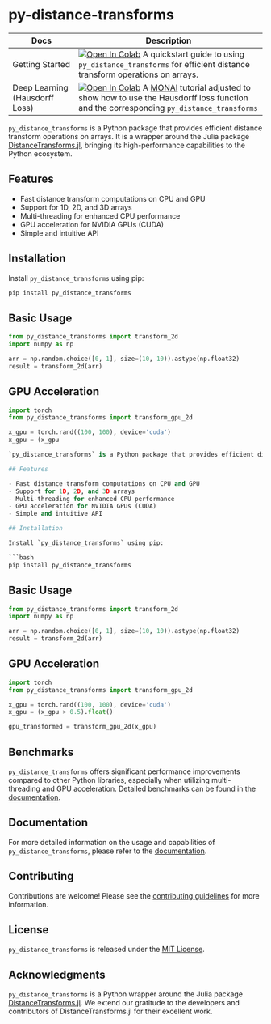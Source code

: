 # py-distance-transforms

| Docs | Description |
|------|-------------|
| Getting Started| [![Open In Colab](https://colab.research.google.com/assets/colab-badge.svg)](https://colab.research.google.com/drive/1YNcN0sTk4pu1f79KZLK9dnd4BBqKGqSv?usp=sharing) A quickstart guide to using `py_distance_transforms` for efficient distance transform operations on arrays. |
| Deep Learning (Hausdorff Loss)| [![Open In Colab](https://colab.research.google.com/assets/colab-badge.svg)](https://colab.research.google.com/drive/1YNou2N6cywlosHSuBP1Yjj6RLUl-SfLV?usp=sharing) A [MONAI](https://github.com/Project-MONAI/tutorials) tutorial adjusted to show how to use the Hausdorff loss function and the corresponding `py_distance_transforms`|

`py_distance_transforms` is a Python package that provides efficient distance transform operations on arrays. It is a wrapper around the Julia package [DistanceTransforms.jl](https://github.com/Dale-Black/DistanceTransforms.jl), bringing its high-performance capabilities to the Python ecosystem.

## Features

- Fast distance transform computations on CPU and GPU
- Support for 1D, 2D, and 3D arrays
- Multi-threading for enhanced CPU performance
- GPU acceleration for NVIDIA GPUs (CUDA)
- Simple and intuitive API

## Installation

Install `py_distance_transforms` using pip:

```bash
pip install py_distance_transforms
```

## Basic Usage

```python
from py_distance_transforms import transform_2d
import numpy as np

arr = np.random.choice([0, 1], size=(10, 10)).astype(np.float32)
result = transform_2d(arr)
```

## GPU Acceleration

```python
import torch
from py_distance_transforms import transform_gpu_2d

x_gpu = torch.rand((100, 100), device='cuda')
x_gpu = (x_gpu

`py_distance_transforms` is a Python package that provides efficient distance transform operations on arrays. It is a wrapper around the Julia package [DistanceTransforms.jl](https://github.com/Dale-Black/DistanceTransforms.jl), bringing its high-performance capabilities to the Python ecosystem.

## Features

- Fast distance transform computations on CPU and GPU
- Support for 1D, 2D, and 3D arrays
- Multi-threading for enhanced CPU performance
- GPU acceleration for NVIDIA GPUs (CUDA)
- Simple and intuitive API

## Installation

Install `py_distance_transforms` using pip:

```bash
pip install py_distance_transforms
```

## Basic Usage

```python
from py_distance_transforms import transform_2d
import numpy as np

arr = np.random.choice([0, 1], size=(10, 10)).astype(np.float32)
result = transform_2d(arr)
```

## GPU Acceleration

```python
import torch
from py_distance_transforms import transform_gpu_2d

x_gpu = torch.rand((100, 100), device='cuda')
x_gpu = (x_gpu > 0.5).float()

gpu_transformed = transform_gpu_2d(x_gpu)
```

## Benchmarks

`py_distance_transforms` offers significant performance improvements compared to other Python libraries, especially when utilizing multi-threading and GPU acceleration. Detailed benchmarks can be found in the [documentation](link-to-docs).

## Documentation

For more detailed information on the usage and capabilities of `py_distance_transforms`, please refer to the [documentation](link-to-docs).

## Contributing

Contributions are welcome! Please see the [contributing guidelines](link-to-contributing-guidelines) for more information.

## License

`py_distance_transforms` is released under the [MIT License](link-to-license).

## Acknowledgments

`py_distance_transforms` is a Python wrapper around the Julia package [DistanceTransforms.jl](https://github.com/MolloiLab/DistanceTransforms.jl). We extend our gratitude to the developers and contributors of DistanceTransforms.jl for their excellent work.
